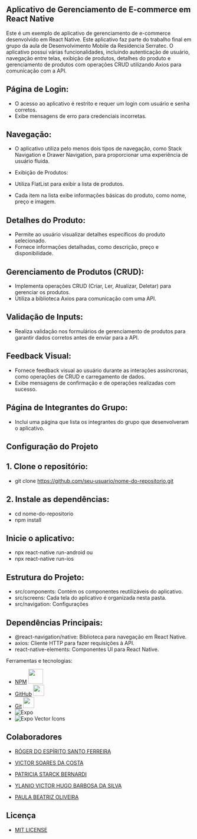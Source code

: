 ## Aplicativo de Gerenciamento de E-commerce em React Native
<p>Este é um exemplo de aplicativo de gerenciamento de e-commerce desenvolvido em React Native. Este aplicativo faz parte do trabalho 
  final em grupo da aula de Desenvolvimento Mobile da Residencia Serratec. O aplicativo possui várias funcionalidades, 
  incluindo autenticação de usuário, navegação entre telas, exibição de produtos, detalhes do produto e gerenciamento de produtos com operações CRUD utilizando Axios para comunicação com a API.</p>


## Página de Login:

 - O acesso ao aplicativo é restrito e requer um login com usuário e senha corretos.
 - Exibe mensagens de erro para credenciais incorretas.

## Navegação:

- O aplicativo utiliza pelo menos dois tipos de navegação, como Stack Navigation e Drawer Navigation, para proporcionar uma experiência de usuário fluida.
- Exibição de Produtos:

- Utiliza FlatList para exibir a lista de produtos.
- Cada item na lista exibe informações básicas do produto, como nome, preço e imagem.

 ## Detalhes do Produto:

- Permite ao usuário visualizar detalhes específicos do produto selecionado.
- Fornece informações detalhadas, como descrição, preço e disponibilidade.

## Gerenciamento de Produtos (CRUD):

- Implementa operações CRUD (Criar, Ler, Atualizar, Deletar) para gerenciar os produtos.
- Utiliza a biblioteca Axios para comunicação com uma API.

## Validação de Inputs:

- Realiza validação nos formulários de gerenciamento de produtos para garantir dados corretos antes de enviar para a API.

## Feedback Visual:

- Fornece feedback visual ao usuário durante as interações assíncronas, como operações de CRUD e carregamento de dados.
- Exibe mensagens de confirmação e de operações realizadas com sucesso.

## Página de Integrantes do Grupo:

- Inclui uma página que lista os integrantes do grupo que desenvolveram o aplicativo.

## Configuração do Projeto

## 1. Clone o repositório:
- git clone https://github.com/seu-usuario/nome-do-repositorio.git

## 2. Instale as dependências:

- cd nome-do-repositorio
- npm install

## Inicie o aplicativo:
- npx react-native run-android
 ou
- npx react-native run-ios

## Estrutura do Projeto:
- src/components: Contém os componentes reutilizáveis do aplicativo.
- src/screens: Cada tela do aplicativo é organizada nesta pasta.
- src/navigation: Configurações

## Dependências Principais:
- @react-navigation/native: Biblioteca para navegação em React Native.
- axios: Cliente HTTP para fazer requisições à API.
- react-native-elements: Componentes UI para React Native.

Ferramentas e tecnologias:
- [NPM](https://www.npmjs.com/) <img loading="lazy" src="https://cdn.jsdelivr.net/gh/devicons/devicon/icons/npm/npm-original-wordmark.svg" width="40" height="40"/>
- [GitHub](https://github.com/) <img loading="lazy" src="https://cdn.jsdelivr.net/gh/devicons/devicon/icons/github/github-original.svg" width="30" height="30"/>
- [Git](https://git-scm.com/) <img loading="lazy" src="https://cdn.jsdelivr.net/gh/devicons/devicon/icons/git/git-original.svg" width="30" height="30"/>
- ![Expo](https://img.shields.io/badge/Expo-42.0.1-lightgrey?logo=expo)
- ![Expo Vector Icons](https://img.shields.io/badge/Expo%20Vector%20Icons-12.0.0-yellow?logo=expo)

## Colaboradores
- [RÓGER DO ESPÍRITO SANTO FERREIRA](https://github.com/ferreirarogeer)

- [VICTOR SOARES DA COSTA](https://github.com/VictorSoares-C)

- [PATRICIA STARCK BERNARDI](https://github.com/patriciastarck)
 
- [YLANIO VICTOR HUGO BARBOSA DA SILVA](https://github.com/yslanio-victor)
   
- [PAULA BEATRIZ OLIVEIRA](https://github.com/paulabeatrizsoliveira)

## Licença 
- [MIT LICENSE](https://opensource.org/license/mit/)
